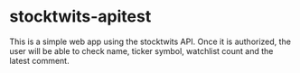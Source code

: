 # stocktwits-apitest
This is a simple web app using the stocktwits API. Once it is authorized, the user will be able to check name, ticker symbol, watchlist count and the latest comment. 
